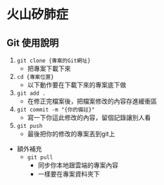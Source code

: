 # 火山矽肺症
## Git 使用說明
1. `git clone {專案的Git網址}`
    - 把專案下載下來
2. `cd {專案位置}`
    - 以下動作要在下載下來的專案底下做
3. `git add .`
    - 在修正完檔案後，把檔案修改的內容存進緩衝區
4. `git commit -m "{你的備註}"`
    - 寫一下你這此修改的內容，留個記錄讓別人看
5. `git push`
    - 最後把你的修改的專案丟到git上
- 額外補充
    - `git pull`
        - 同步你本地跟雲端的專案內容
        - 一樣要在專案資料夾下
